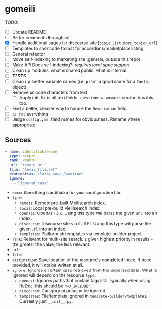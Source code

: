 # gomeili

TODO:

* [ ] Update README
* [ ] Better comments throughout
* [x] Handle additional pages for discourse site (`topic_list.more_topics_url`)
* [ ] Templates to shortcode format for accordians/marketplace listing
* [ ] General refactor
* [ ] Move self-indexing to marketing site (general, outside this repo)
* [ ] Make API Docs self-indexing?: *requires local spec support*.
* [ ] Clean up modules, what is shared public, what is internal.
* [ ] **TESTS**
* [ ] Clean up: better variable names (i.e. `p` isn't a good name for a `Config` object).
* [ ] Remove unicode characters from text.
  * [ ] Apply this  fix to all text fields. `Questions & Answers` section has this too.
* [ ] Find a better, cleaner way to handle the `Description` field.
* [ ] `go fmt` everything
* [ ] Judge `config.yaml` field names for obviousness. Rename where appropriate.

## Sources

```yaml
- name: identifiableName
  type: <type>
  rank: <rank>
  url: "remote_url"
  file: "local_file.ext"
  destination: "local_save_location"
  ignore:
    - "ignored_case"
```

* `name`: Something identifiable for your configuration file.
* `type`:
    * `remote`: Remote pre-built Meilisearch index.
    * `local`: Local pre-build Meilisearch index.
    * `openapi`: OpenAPI 3.0. Using this type will parse the given `url` into an index.
    * `discourse`: Discourse site via its API. Using this type will parse the given `url` into an index.
    * `templates`: Platform.sh templates via template-builder project.
* `rank`: Relevant for multi-site search. `1` given highest priority in results - the greater the value, the less relevant.
* `url`:
* `file`:
* `destination`: Save location of the resource's completed index. If none provided, it will not be written at all.
* `ignore`: Ignores a certain case retrieved from the unparsed data. What is ignored will depend on the resource `type`.
    * `openapi`: Ignores paths that contain tags list. Typically when using ReDoc, this should be  `"NO_INCLUDE"`.
    * `discourse`: Category of posts to be ignored.
    * `templates`: File/template ignored in `template-builder/templates`. Currently just `__init__.py`.
